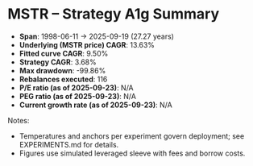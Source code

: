 # MSTR – Strategy A1g Summary

- **Span**: 1998-06-11 → 2025-09-19 (27.27 years)
- **Underlying (MSTR price) CAGR**: 13.63%
- **Fitted curve CAGR**: 9.50%
- **Strategy CAGR**: 3.68%
- **Max drawdown**: -99.86%
- **Rebalances executed**: 116
- **P/E ratio (as of 2025-09-23)**: N/A
- **PEG ratio (as of 2025-09-23)**: N/A
- **Current growth rate (as of 2025-09-23)**: N/A

Notes:

- Temperatures and anchors per experiment govern deployment; see EXPERIMENTS.md for details.
- Figures use simulated leveraged sleeve with fees and borrow costs.
